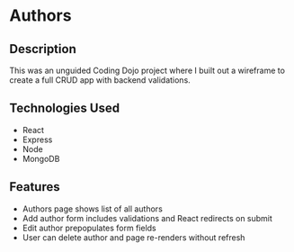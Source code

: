 
# Authors

## Description
This was an unguided Coding Dojo project where I built out a wireframe to create a full CRUD app with backend validations.

## Technologies Used
- React
- Express
- Node
- MongoDB

## Features
- Authors page shows list of all authors
- Add author form includes validations and React redirects on submit
- Edit author prepopulates form fields
- User can delete author and page re-renders without refresh
